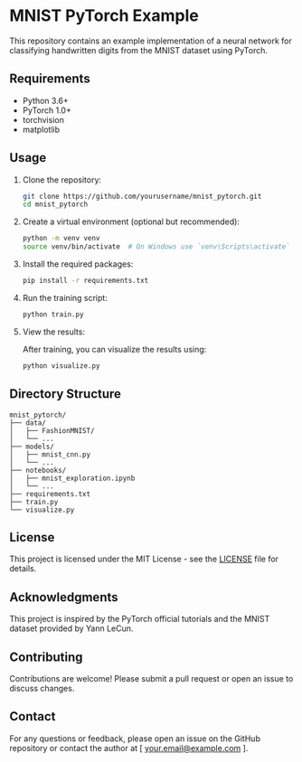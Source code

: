 # MNIST PyTorch Example

This repository contains an example implementation of a neural network for classifying handwritten digits from the MNIST dataset using PyTorch.

## Requirements

- Python 3.6+
- PyTorch 1.0+
- torchvision
- matplotlib

## Usage

1. Clone the repository:

   ```bash
   git clone https://github.com/yourusername/mnist_pytorch.git
   cd mnist_pytorch
   ```

2. Create a virtual environment (optional but recommended):

   ```bash
   python -m venv venv
   source venv/bin/activate  # On Windows use `venv\Scripts\activate`
   ```

3. Install the required packages:

   ```bash
   pip install -r requirements.txt
   ```

4. Run the training script:

   ```bash
   python train.py
   ```

5. View the results:

   After training, you can visualize the results using:

   ```bash
   python visualize.py
   ```

## Directory Structure

```
mnist_pytorch/
├── data/
│   ├── FashionMNIST/
│   └── ...
├── models/
│   ├── mnist_cnn.py
│   └── ...
├── notebooks/
│   ├── mnist_exploration.ipynb
│   └── ...
├── requirements.txt
├── train.py
└── visualize.py
```

## License

This project is licensed under the MIT License - see the [LICENSE](LICENSE) file for details.

## Acknowledgments
This project is inspired by the PyTorch official tutorials and the MNIST dataset provided by Yann LeCun.

## Contributing
Contributions are welcome! Please submit a pull request or open an issue to discuss changes.

## Contact
For any questions or feedback, please open an issue on the GitHub repository or contact the author at
[
    your.email@example.com
].
```
